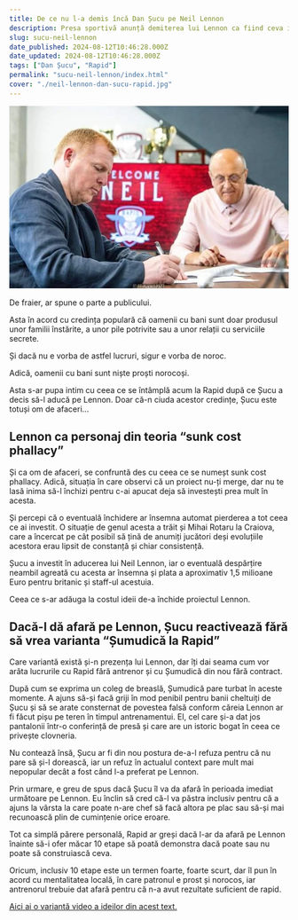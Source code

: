 ```yaml
---
title: De ce nu l-a demis încă Dan Șucu pe Neil Lennon
description: Presa sportivă anunță demiterea lui Lennon ca fiind ceva iminent, mai ales după egalul de la Buzău. Și totuși, cred că nord-irlandezul nu va pleca atât de curând
slug: sucu-neil-lennon
date_published: 2024-08-12T10:46:28.000Z
date_updated: 2024-08-12T10:46:28.000Z
tags: ["Dan Șucu", "Rapid"]
permalink: "sucu-neil-lennon/index.html"
cover: "./neil-lennon-dan-sucu-rapid.jpg"
---
```


![Dan Șucu și Neil Lennon la semnarea contractului](./neil-lennon-dan-sucu-rapid.jpg)

De fraier, ar spune o parte a publicului.

Asta în acord cu credința populară că oamenii cu bani sunt doar produsul unor familii înstărite, a unor pile potrivite sau a unor relații cu serviciile secrete.

Și dacă nu e vorba de astfel lucruri, sigur e vorba de noroc.

Adică, oamenii cu bani sunt niște proști norocoși.

Asta s-ar pupa intim cu ceea ce se întâmplă acum la Rapid după ce Șucu a decis să-l aducă pe Lennon. Doar că-n ciuda acestor credințe, Șucu este totuși om de afaceri...

## Lennon ca personaj din teoria “sunk cost phallacy”

Și ca om de afaceri, se confruntă des cu ceea ce se numeșt sunk cost phallacy. Adică, situația în care observi că un proiect nu-ți merge, dar nu te lasă inima să-l închizi pentru c-ai apucat deja să investești prea mult în acesta.

Și percepi că o eventuală închidere ar însemna automat pierderea a tot ceea ce ai investit. O situație de genul acesta a trăit și Mihai Rotaru la Craiova, care a încercat pe cât posibil să țină de anumiți jucători deși evoluțiile acestora erau lipsit de constanță și chiar consistență.

Șucu a investit în aducerea lui Neil Lennon, iar o eventuală despărțire neambil agreată cu acesta ar însemna și plata a aproximativ 1,5 milioane Euro pentru britanic și staff-ul acestuia.

Ceea ce s-ar adăuga la costul ideii de-a închide proiectul Lennon.

## Dacă-l dă afară pe Lennon, Șucu reactivează fără să vrea varianta “Șumudică la Rapid”

Care variantă există și-n prezența lui Lennon, dar îți dai seama cum vor arăta lucrurile cu Rapid fără antrenor și cu Șumudică din nou fără contract.

După cum se exprima un coleg de breaslă, Șumudică pare turbat în aceste momente. A ajuns să-și facă griji în mod penibil pentru banii cheltuiți de Șucu și să se arate consternat de povestea falsă conform căreia Lennon ar fi făcut pișu pe teren în timpul antrenamentui. El, cel care și-a dat jos pantalonii într-o conferință de presă și care are un istoric bogat în ceea ce privește clovneria.

Nu contează însă, Șucu ar fi din nou postura de-a-l refuza pentru că nu pare să și-l dorească, iar un refuz în actualul context pare mult mai nepopular decât a fost când l-a preferat pe Lennon.

Prin urmare, e greu de spus dacă Șucu îl va da afară în perioada imediat următoare pe Lennon. Eu înclin să cred că-l va păstra inclusiv pentru că a ajuns la vârsta la care poate n-are chef să facă altora pe plac sau să-și mai recunoască plin de cumințenie orice eroare.

Tot ca simplă părere personală, Rapid ar greși dacă l-ar da afară pe Lennon înainte să-i ofer măcar 10 etape să poată demonstra dacă poate sau nu poate să construiască ceva.

Oricum, inclusiv 10 etape este un termen foarte, foarte scurt, dar îl pun în acord cu mentalitatea locală, în care patronul e prost și norocos, iar antrenorul trebuie dat afară pentru că n-a avut rezultate suficient de rapid.

[Aici ai o variantă video a ideilor din acest text.](https://www.youtube.com/watch?v=RBLZEdwhK6w)
